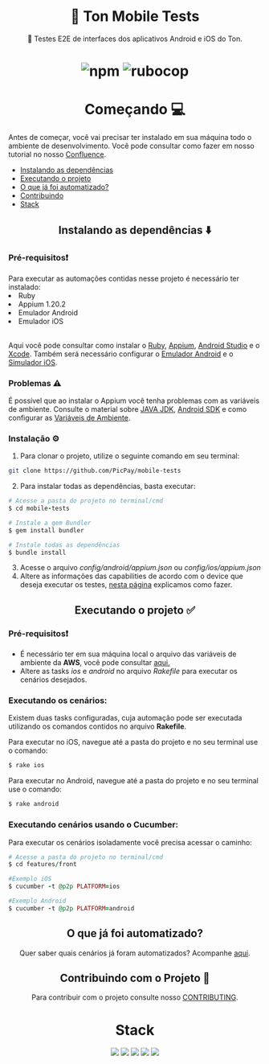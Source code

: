 <h1 align="center">
📲 Ton Mobile Tests
</h1>
<p  align="center">🚀 Testes E2E de interfaces dos aplicativos Android e iOS do Ton.</p>
<h1  align="center">
<img  alt="npm"  src="https://img.shields.io/npm/v/appium?label=appium&logo=appium&style=flat-square">
<img alt="rubocop" src="https://img.shields.io/badge/code_style-rubocop-brightgreen.svg?style=flat-square">


 <h1 align="center">Começando 💻</h1>
Antes de começar, você vai precisar ter instalado em sua máquina todo o ambiente de desenvolvimento. Você pode consultar    como fazer em nosso tutorial no nosso <a href="https://picpay.atlassian.net/wiki/spaces/ATI/pages/1435697508/Configura+o+do+ambiente+de+desenvolvimento">Confluence</a>.

- [Instalando as dependências](#setup)
- [Executando o projeto](#running)
- [O que já foi automatizado?](#fluxos)
- [Contribuindo](#contributing)
- [Stack](#stack)

<h2 align="center" name="setup">Instalando as dependências ⬇️</h2>
<h3>Pré-requisitos❗</h3>
Para executar as automações contidas nesse projeto é necessário ter instalado:
<li>Ruby</li>
<li>Appium 1.20.2</li>
<li>Emulador Android</li>
<li>Emulador iOS</li><br>

 Aqui você pode consultar como instalar o [Ruby](https://picpay.atlassian.net/wiki/spaces/ATI/pages/1543897161/Instalando+o+Ruby), [Appium](https://picpay.atlassian.net/wiki/spaces/ATI/pages/1427964569/Configurando+o+Appium), [Android Studio](https://picpay.atlassian.net/wiki/spaces/TP/pages/1142490835/Como+configurar+o+Android+Studio) e o [Xcode](https://picpay.atlassian.net/wiki/spaces/TP/pages/1100185996/Como+configurar+o+Xcode).
 Também será necessário configurar o [Emulador Android](https://picpay.atlassian.net/wiki/spaces/TP/pages/1142490835/Como+configurar+o+Android+Studio#%23-Instalando-o-Emulador-de-Android%3A) e o [Simulador iOS](https://picpay.atlassian.net/wiki/spaces/TP/pages/1100644543/Instalando+o+App+no+Simulator).

<h3>Problemas ⚠️</h3>

É possível que ao instalar o Appium você tenha problemas com as variáveis de ambiente. Consulte o material sobre [JAVA JDK](https://picpay.atlassian.net/wiki/spaces/ATI/pages/1427964569/Configurando+o+Appium#%23-Instalando-o-JAVA-JDK-(Java-SE-Development-Kit)), [Android SDK](https://picpay.atlassian.net/wiki/spaces/ATI/pages/1427964569/Configurando+o+Appium#%23-Configurando-o-Android-SDK) e como configurar as [Variáveis de Ambiente](https://picpay.atlassian.net/wiki/spaces/ATI/pages/1427964569/Configurando+o+Appium#%23-Configurando-as-Vari%C3%A1veis-de-Ambiente).

<h3>Instalação ⚙️</h3>

1. Para clonar o projeto, utilize o seguinte comando em seu terminal:
```bash
git clone https://github.com/PicPay/mobile-tests
```
2. Para instalar todas as dependências, basta executar:
```ruby
# Acesse a pasta do projeto no terminal/cmd
$ cd mobile-tests

# Instale a gem Bundler
$ gem install bundler

# Instale todas as dependências
$ bundle install
```
3. Acesse o arquivo *config/android/appium.json* ou *config/ios/appium.json*
4. Altere as informações das capabilities de acordo com o device que deseja executar os testes, [nesta página](https://picpay.atlassian.net/wiki/spaces/ATI/pages/1435697508/Configura+o+do+ambiente+de+desenvolvimento) explicamos como fazer.

<h2 align="center" name="running">Executando o projeto ✅</h2>
<h3>Pré-requisitos❗</h3>

- É necessário ter em sua máquina local o arquivo das variáveis de ambiente da <b>AWS</b>, você pode consultar [aqui.](blank)
- Altere as tasks *ios* e *android* no arquivo *Rakefile* para executar os cenários desejados.

<h3>Executando os cenários:</h3>
Existem duas tasks configuradas, cuja automação pode ser executada utilizando os comandos contidos no arquivo <b>Rakefile</b>.

Para executar no iOS, navegue até a pasta do projeto e no seu terminal use o comando:
```ruby
$ rake ios
```

Para executar no Android, navegue até a pasta do projeto e no seu terminal use o comando:
```ruby
$ rake android
```
<h3>Executando cenários usando o Cucumber:</h3>

Para executar os cenários isoladamente você precisa acessar o caminho:
```ruby
# Acesse a pasta do projeto no terminal/cmd
$ cd features/front

#Exemplo iOS
$ cucumber -t @p2p PLATFORM=ios

#Exemplo Android
$ cucumber -t @p2p PLATFORM=android
```

<h2 align="center" name="fluxos">O que já foi automatizado?</h2>
<p align="center">Quer saber quais cenários já foram automatizados? Acompanhe <a href="">aqui</a>.</p>


<h2 align="center" name="contributing">Contribuindo com o Projeto 🔄</h2>
<p align="center">Para contribuir com o projeto consulte nosso <a href="https://github.com/PicPay/mobile-tests/blob/main/CONTRIBUTING.md">CONTRIBUTING</a>.</p>

<h1  align="center" name="stack">
Stack
</h1>
<p  align="center">
<img  src="https://img.shields.io/badge/ruby-CB0202?style=for-the-badge&logo=ruby"/>
<img  src="https://img.shields.io/badge/selenium-000000?style=for-the-badge&logo=selenium"/>
<img  src="https://img.shields.io/badge/cucumber-000000?style=for-the-badge&logo=cucumber"/>
<img  src="https://img.shields.io/badge/Browserstack-FF9900?style=for-the-badge&logo=browserstack"/>
<img  src="https://img.shields.io/badge/Amazon s3-232F3E?style=for-the-badge&logo=amazon-s3"/>
</p>
